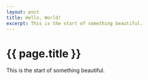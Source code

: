 ```yaml
---
layout: post
title: Hello, World!
excerpt: This is the start of something beautiful.
---
```


{{ page.title }}
================

This is the start of something beautiful.
